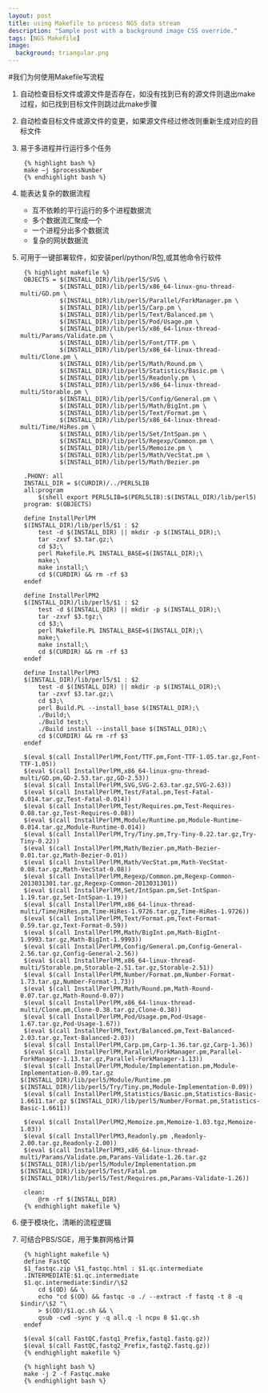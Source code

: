 ```yaml
---
layout: post
title: using Makefile to process NGS data stream
description: "Sample post with a background image CSS override."
tags: [NGS Makefile]
image:
  background: triangular.png
---
```


#我们为何使用Makefile写流程 
 
1. 自动检查目标文件或源文件是否存在，如没有找到已有的源文件则退出make过程，如已找到目标文件则跳过此make步骤
2. 自动检查目标文件或源文件的变更，如果源文件经过修改则重新生成对应的目标文件
3. 易于多进程并行运行多个任务 

		{% highlight bash %}
		make –j $processNumber
		{% endhighlight bash %}

4. 能表达复杂的数据流程  
	* 互不依赖的平行运行的多个进程数据流
	* 多个数据流汇聚成一个
	* 一个进程分出多个数据流
	* 复杂的网状数据流
5. 可用于一键部署软件，如安装perl/python/R包,或其他命令行软件    

		{% highlight makefile %}
		OBJECTS = $(INSTALL_DIR)/lib/perl5/SVG \
		          $(INSTALL_DIR)/lib/perl5/x86_64-linux-gnu-thread-multi/GD.pm \
		          $(INSTALL_DIR)/lib/perl5/Parallel/ForkManager.pm \
		          $(INSTALL_DIR)/lib/perl5/Carp.pm \
		          $(INSTALL_DIR)/lib/perl5/Text/Balanced.pm \
		          $(INSTALL_DIR)/lib/perl5/Pod/Usage.pm \
		          $(INSTALL_DIR)/lib/perl5/x86_64-linux-thread-multi/Params/Validate.pm \
		          $(INSTALL_DIR)/lib/perl5/Font/TTF.pm \
		          $(INSTALL_DIR)/lib/perl5/x86_64-linux-thread-multi/Clone.pm \
		          $(INSTALL_DIR)/lib/perl5/Math/Round.pm \
		          $(INSTALL_DIR)/lib/perl5/Statistics/Basic.pm \
		          $(INSTALL_DIR)/lib/perl5/Readonly.pm \
		          $(INSTALL_DIR)/lib/perl5/x86_64-linux-thread-multi/Storable.pm \
		          $(INSTALL_DIR)/lib/perl5/Config/General.pm \
		          $(INSTALL_DIR)/lib/perl5/Math/BigInt.pm \
		          $(INSTALL_DIR)/lib/perl5/Text/Format.pm \
		          $(INSTALL_DIR)/lib/perl5/x86_64-linux-thread-multi/Time/HiRes.pm \
		          $(INSTALL_DIR)/lib/perl5/Set/IntSpan.pm \
		          $(INSTALL_DIR)/lib/perl5/Regexp/Common.pm \
		          $(INSTALL_DIR)/lib/perl5/Memoize.pm \
		          $(INSTALL_DIR)/lib/perl5/Math/VecStat.pm \
		          $(INSTALL_DIR)/lib/perl5/Math/Bezier.pm
			
		.PHONY: all
		INSTALL_DIR = $(CURDIR)/../PERL5LIB
		all:program
			$(shell export PERL5LIB=$(PERL5LIB):$(INSTALL_DIR)/lib/perl5)
		program: $(OBJECTS)
			
		define InstallPerlPM
		$(INSTALL_DIR)/lib/perl5/$1 : $2
			test -d $(INSTALL_DIR) || mkdir -p $(INSTALL_DIR);\
			tar -zxvf $3.tar.gz;\
			cd $3;\
			perl Makefile.PL INSTALL_BASE=$(INSTALL_DIR);\
			make;\
			make install;\
			cd $(CURDIR) && rm -rf $3
		endef
			
		define InstallPerlPM2
		$(INSTALL_DIR)/lib/perl5/$1 : $2
			test -d $(INSTALL_DIR) || mkdir -p $(INSTALL_DIR);\
			tar -zxvf $3.tgz;\
			cd $3;\
			perl Makefile.PL INSTALL_BASE=$(INSTALL_DIR);\
			make;\
			make install;\
			cd $(CURDIR) && rm -rf $3
		endef
			
		define InstallPerlPM3
		$(INSTALL_DIR)/lib/perl5/$1 : $2
			test -d $(INSTALL_DIR) || mkdir -p $(INSTALL_DIR);\
			tar -zxvf $3.tar.gz;\
			cd $3;\
			perl Build.PL --install_base $(INSTALL_DIR);\
			./Build;\
			./Build test;\
			./Build install --install_base $(INSTALL_DIR);\
			cd $(CURDIR) && rm -rf $3
		endef
			
		$(eval $(call InstallPerlPM,Font/TTF.pm,Font-TTF-1.05.tar.gz,Font-TTF-1.05))
		$(eval $(call InstallPerlPM,x86_64-linux-gnu-thread-multi/GD.pm,GD-2.53.tar.gz,GD-2.53))
		$(eval $(call InstallPerlPM,SVG,SVG-2.63.tar.gz,SVG-2.63))
		$(eval $(call InstallPerlPM,Test/Fatal.pm,Test-Fatal-0.014.tar.gz,Test-Fatal-0.014))
		$(eval $(call InstallPerlPM,Test/Requires.pm,Test-Requires-0.08.tar.gz,Test-Requires-0.08))
		$(eval $(call InstallPerlPM,Module/Runtime.pm,Module-Runtime-0.014.tar.gz,Module-Runtime-0.014))
		$(eval $(call InstallPerlPM,Try/Tiny.pm,Try-Tiny-0.22.tar.gz,Try-Tiny-0.22))
		$(eval $(call InstallPerlPM,Math/Bezier.pm,Math-Bezier-0.01.tar.gz,Math-Bezier-0.01))
		$(eval $(call InstallPerlPM,Math/VecStat.pm,Math-VecStat-0.08.tar.gz,Math-VecStat-0.08))
		$(eval $(call InstallPerlPM,Regexp/Common.pm,Regexp-Common-2013031301.tar.gz,Regexp-Common-2013031301))
		$(eval $(call InstallPerlPM,Set/IntSpan.pm,Set-IntSpan-1.19.tar.gz,Set-IntSpan-1.19))
		$(eval $(call InstallPerlPM,x86_64-linux-thread-multi/Time/HiRes.pm,Time-HiRes-1.9726.tar.gz,Time-HiRes-1.9726))
		$(eval $(call InstallPerlPM,Text/Format.pm,Text-Format-0.59.tar.gz,Text-Format-0.59))
		$(eval $(call InstallPerlPM,Math/BigInt.pm,Math-BigInt-1.9993.tar.gz,Math-BigInt-1.9993))
		$(eval $(call InstallPerlPM,Config/General.pm,Config-General-2.56.tar.gz,Config-General-2.56))
		$(eval $(call InstallPerlPM,x86_64-linux-thread-multi/Storable.pm,Storable-2.51.tar.gz,Storable-2.51))
		$(eval $(call InstallPerlPM,Number/Format.pm,Number-Format-1.73.tar.gz,Number-Format-1.73))
		$(eval $(call InstallPerlPM,Math/Round.pm,Math-Round-0.07.tar.gz,Math-Round-0.07))
		$(eval $(call InstallPerlPM,x86_64-linux-thread-multi/Clone.pm,Clone-0.38.tar.gz,Clone-0.38))
		$(eval $(call InstallPerlPM,Pod/Usage.pm,Pod-Usage-1.67.tar.gz,Pod-Usage-1.67))
		$(eval $(call InstallPerlPM,Text/Balanced.pm,Text-Balanced-2.03.tar.gz,Text-Balanced-2.03))
		$(eval $(call InstallPerlPM,Carp.pm,Carp-1.36.tar.gz,Carp-1.36))
		$(eval $(call InstallPerlPM,Parallel/ForkManager.pm,Parallel-ForkManager-1.13.tar.gz,Parallel-ForkManager-1.13))
		$(eval $(call InstallPerlPM,Module/Implementation.pm,Module-Implementation-0.09.tar.gz $(INSTALL_DIR)/lib/perl5/Module/Runtime.pm $(INSTALL_DIR)/lib/perl5/Try/Tiny.pm,Module-Implementation-0.09))
		$(eval $(call InstallPerlPM,Statistics/Basic.pm,Statistics-Basic-1.6611.tar.gz $(INSTALL_DIR)/lib/perl5/Number/Format.pm,Statistics-Basic-1.6611))
			
		$(eval $(call InstallPerlPM2,Memoize.pm,Memoize-1.03.tgz,Memoize-1.03))
		$(eval $(call InstallPerlPM3,Readonly.pm ,Readonly-2.00.tar.gz,Readonly-2.00))
		$(eval $(call InstallPerlPM3,x86_64-linux-thread-multi/Params/Validate.pm,Params-Validate-1.26.tar.gz $(INSTALL_DIR)/lib/perl5/Module/Implementation.pm $(INSTALL_DIR)/lib/perl5/Test/Fatal.pm $(INSTALL_DIR)/lib/perl5/Test/Requires.pm,Params-Validate-1.26))
			
		clean:
			@rm -rf $(INSTALL_DIR)
		{% endhighlight makefile %}

6. 便于模块化，清晰的流程逻辑    
7. 可结合PBS/SGE，用于集群网格计算  
  
		{% highlight makefile %}
		define FastQC
		$1_fastqc.zip \$1_fastqc.html : $1.qc.intermediate
		.INTERMEDIATE:$1.qc.intermediate
		$1.qc.intermediate:$indir/\$2
			cd $(OD) && \
			echo "cd $(OD) && fastqc -o ./ --extract -f fastq -t 8 -q $indir/\$2 "\
			> $(OD)/$1.qc.sh && \
			qsub -cwd -sync y -q all.q -l ncpu 8 $1.qc.sh
		endef
			
		$(eval $(call FastQC,fastq1_Prefix,fastq1.fastq.gz))
		$(eval $(call FastQC,fastq2_Prefix,fastq2.fastq.gz))
		{% endhighlight makefile %}
			
		{% highlight bash %}
		make -j 2 -f Fastqc.make
		{% endhighlight bash %}
	